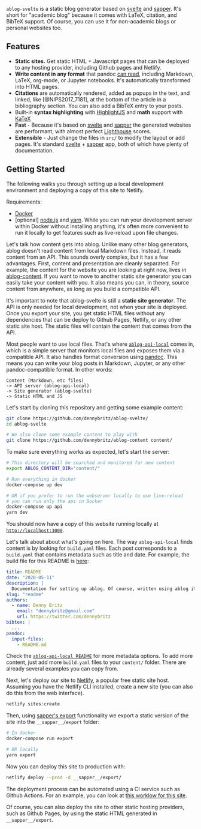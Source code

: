 `ablog-svelte` is a static blog generator based on [svelte](https://svelte.dev/) and [sapper](https://sapper.svelte.dev/). It's short for "academic blog" because it comes with LaTeX, citation, and BibTeX support. Of course, you can use it for non-academic blogs or personal websites too.

## Features

- **Static sites.** Get static HTML + Javascript pages that can be deployed to any hosting provider, including Github pages and Netlify.
- **Write content in any format** that pandoc [can read](https://pandoc.org/), including Markdown, LaTeX, org-mode, or Jupyter notebooks. It's automatically transformed into HTML pages.
- **Citations** are automatically rendered, added as popups in the text, and linked, like [@NIPS2017_7181], at the bottom of the article in a bibliography section. You can also add a BibTeX entry to your posts.
- Built-in **syntax highlighting** with [HighlightJS](https://highlightjs.org/) and **math** support with [KaTeX](https://katex.org/)
- **Fast** - Because it's based on [svelte](https://svelte.dev/) and [sapper](https://sapper.svelte.dev/) the generated websites are performant, with almost perfect [Lighthouse](https://web.dev/measure/) scores.
- **Extensible** - Just change the files in `src/` to modify the layout or add pages. It's standard [svelte](https://svelte.dev/) + [sapper](https://sapper.svelte.dev/) app, both of which have plenty of documentation.


## Getting Started

The following walks you through setting up a local development environment and deploying a copy of this site to Netlify.

Requirements:

- [Docker](https://www.docker.com/)
- [optional] [node.js](https://nodejs.org/en/) and [yarn](https://yarnpkg.com/getting-started/install). While you can run your development server within Docker without installing anything, it's often more convenient to run it locally to get features such as live-reload upon file changes.

Let's talk how content gets into ablog. Unlike many other blog generators, ablog doesn't read content from local Markdown files. Instead, it reads content from an API. This sounds overly complex, but it has a few advantages. First, content and presentation are cleanly separated. For example, the content for the website you are looking at right now, lives in [ablog-content](https://github.com/dennybritz/ablog-content). If you want to move to another static site generator you can easily take your content with you. It also means you can, in theory, source content from anywhere, as long as you build a compatible API. 

It's important to note that ablog-svelte is still a **static site generator**. The API is only needed for local development, not when your site is deployed. Once you export your site, you get static HTML files without any dependencies that can be deploy to Github Pages, Netlify, or any other static site host. The static files will contain the content that comes from the API.

Most people want to use local files. That's where [`ablog-api-local`](https://github.com/dennybritz/ablog-api-local) comes in, which is a simple server that monitors local files and exposes them via a compatible API. It also handles format conversion using [pandoc](https://pandoc.org/). This means you can write your blog posts in Markdown, Jupyter, or any other pandoc-compatible format. In other words:

```text
Content (Markdown, etc files)
-> API server (ablog-api-local)
-> Site generator (ablog-svelte)
-> Static HTML and JS
```

Let's start by cloning this repository and getting some example content:

```bash
git clone https://github.com/dennybritz/ablog-svelte/
cd ablog-svelte

# We also clone some example content to play with
git clone https://github.com/dennybritz/ablog-content content/
```

To make sure everything works as expected, let's start the server:

```bash
# This directory will be searched and monitored for new content
export ABLOG_CONTENT_DIR="content/"

# Run everything in docker
docker-compose up dev

# OR if you prefer to run the webserver locally to use live-reload
# you can run only the api in Docker
docker-compose up api
yarn dev
```

You should now have a copy of this website running locally at [`http://localhost:3000`](http://localhost:3000).


Let's talk about about what's going on here. The way `ablog-api-local` finds content is by looking for `build.yaml` files. Each post corresponds to a `build.yaml` that contains metadata such as  title and date. For example, the build file for this README is [here](https://github.com/dennybritz/ablog-content/blob/master/build.yaml):

```yaml
title: README
date: "2020-05-11"
description: |
  Documentation for setting up ablog. Of course, written using ablog itself.
slug: "readme"
authors:
  - name: Denny Britz
    email: "dennybritz@gmail.com"
    url: https://twitter.com/dennybritz
bibtex: |
  ...
pandoc:
  input-files:
    - README.md
```

Check the [`ablog-api-local README`](https://github.com/dennybritz/ablog-api-local) for more metadata options. To add more content, just add more `build.yaml` files to your `content/` folder. There are already several examples you can copy from.

Next, let's deploy our site to [Netlify](https://netlify.com/), a popular free static site host. Assuming you have the Netlify CLI installed, create a new site (you can also do this from the web interface).

```bash
netlify sites:create
```

Then, using [sapper's export](https://sapper.svelte.dev/docs/#Exporting) functionality we export a static version of the site into the `__sapper__/export` folder:

```bash
# In docker
docker-compose run export

# OR locally
yarn export
```

Now you can deploy this site to production with:

```bash
netlify deploy --prod -d __sapper__/export/
```

The deployment process can be automated using a CI service such as Github Actions. For an example, you can look at [this worklow for this site](https://github.com/dennybritz/ablog-svelte/blob/master/.github/workflows/deploy.yaml).

Of course, you can also deploy the site to other static hosting providers, such as Github Pages, by using the static HTML generated in `__sapper__/export`.